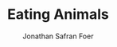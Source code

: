 ---
title: "Eating Animals"
subtitle: ""
description: ""
layout: book
author: Jonathan Safran Foer
started: 2013-10-05
read: 2014-01-22
status: read
rating: 0
color: 
cover: 
pages: 341
progress: 0
link: 
---